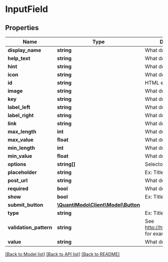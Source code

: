 # InputField

## Properties
Name | Type | Description | Notes
------------ | ------------- | ------------- | -------------
**display_name** | **string** | What do you expect? | 
**help_text** | **string** | What do you expect? | [optional] 
**hint** | **string** | What do you expect? | [optional] 
**icon** | **string** | What do you expect? | [optional] 
**id** | **string** | HTML element id | [optional] 
**image** | **string** | What do you expect? | [optional] 
**key** | **string** | What do you expect? | [optional] 
**label_left** | **string** | What do you expect? | [optional] 
**label_right** | **string** | What do you expect? | [optional] 
**link** | **string** | What do you expect? | [optional] 
**max_length** | **int** | What do you expect? | [optional] 
**max_value** | **float** | What do you expect? | [optional] 
**min_length** | **int** | What do you expect? | [optional] 
**min_value** | **float** | What do you expect? | [optional] 
**options** | **string[]** | Selector list options | [optional] 
**placeholder** | **string** | Ex: Title | [optional] 
**post_url** | **string** | What do you expect? | [optional] 
**required** | **bool** | What do you expect? | [optional] 
**show** | **bool** | Ex: Title | [optional] 
**submit_button** | [**\QuantiModo\Client\Model\Button**](Button.md) |  | [optional] 
**type** | **string** | Ex: Title | 
**validation_pattern** | **string** | See http://html5pattern.com/ for examples | [optional] 
**value** | **string** | What do you expect? | [optional] 

[[Back to Model list]](../README.md#documentation-for-models) [[Back to API list]](../README.md#documentation-for-api-endpoints) [[Back to README]](../README.md)


